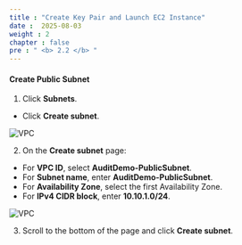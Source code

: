 ```yaml
---
title : "Create Key Pair and Launch EC2 Instance"
date :  2025-08-03
weight : 2
chapter : false
pre : " <b> 2.2 </b> "
---
```


#### Create Public Subnet

1. Click **Subnets**.
  + Click **Create subnet**.

![VPC](/images/2.prerequisite/003-createsubnet.png)

2. On the **Create subnet** page:
  + For **VPC ID**, select **AuditDemo-PublicSubnet**.
  + For **Subnet name**, enter **AuditDemo-PublicSubnet**.
  + For **Availability Zone**, select the first Availability Zone.
  + For **IPv4 CIDR block**, enter **10.10.1.0/24**.

![VPC](/images/2.prerequisite/004.png)

3. Scroll to the bottom of the page and click **Create subnet**.